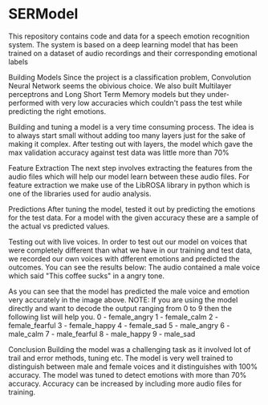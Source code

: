 # SERModel
This repository contains code and data for a speech emotion recognition system. The system is based on a deep learning model that has been trained on a dataset of audio recordings and their corresponding emotional labels



Building Models
Since the project is a classification problem, Convolution Neural Network seems the obivious choice. We also built Multilayer perceptrons and Long Short Term Memory models but they under-performed with very low accuracies which couldn't pass the test while predicting the right emotions.

Building and tuning a model is a very time consuming process. The idea is to always start small without adding too many layers just for the sake of making it complex. After testing out with layers, the model which gave the max validation accuracy against test data was little more than 70%

Feature Extraction
The next step involves extracting the features from the audio files which will help our model learn between these audio files. For feature extraction we make use of the LibROSA library in python which is one of the libraries used for audio analysis.

Predictions
After tuning the model, tested it out by predicting the emotions for the test data. For a model with the given accuracy these are a sample of the actual vs predicted values.


Testing out with live voices.
In order to test out our model on voices that were completely different than what we have in our training and test data, we recorded our own voices with dfferent emotions and predicted the outcomes. You can see the results below: The audio contained a male voice which said "This coffee sucks" in a angry tone.



As you can see that the model has predicted the male voice and emotion very accurately in the image above.
NOTE: If you are using the model directly and want to decode the output ranging from 0 to 9 then the following list will help you.
0 - female_angry
1 - female_calm
2 - female_fearful
3 - female_happy
4 - female_sad
5 - male_angry
6 - male_calm
7 - male_fearful
8 - male_happy
9 - male_sad

Conclusion
Building the model was a challenging task as it involved lot of trail and error methods, tuning etc. The model is very well trained to distinguish between male and female voices and it distinguishes with 100% accuracy. The model was tuned to detect emotions with more than 70% accuracy. Accuracy can be increased by including more audio files for training.

